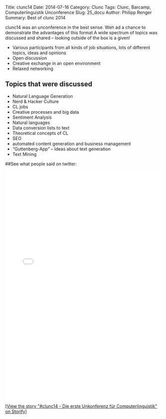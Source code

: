 Title: clunc14
Date: 2014-07-16
Category: Clunc
Tags: Clunc, Barcamp, Computerlinguistik Unconference
Slug: 25_docu
Author: Philipp Renger
Summary: Best of clunc 2014


clunc14 was an unconference in the best sense. Weh ad a chance to demonstrate the advantages of this format A wide spectrum of topics was discussed and shared – looking outside of the box is a given! 

* Various participants from all kinds of job situations, lots of different topics, ideas and opinions 
* Open discussion
* Creative exchange in an open environment
* Relaxed networking 


## Topics that were discussed

- Natural Language Generation
- Nerd & Hacker Culture
- CL jobs
- Creative processes and big data
- Sentiment Analysis
- Natural languages
- Data conversion lists to text 
- Theoretical concepts of CL 
- SEO
- automated content generation and business management
- “Guttenberg-App” – Ideas about text generation
- Text Mining



##See what people said on twitter:

<div class="storify"><iframe src="//storify.com/aexea/clunc14-die-erste-unkonferenz-fur-computerlinguis/embed?border=false" width="100%" height=750 frameborder=no allowtransparency=true></iframe><script src="//storify.com/aexea/clunc14-die-erste-unkonferenz-fur-computerlinguis.js?border=false"></script><noscript>[<a href="//storify.com/aexea/clunc14-die-erste-unkonferenz-fur-computerlinguis" target="_blank">View the story "#clunc14 - Die erste Unkonferenz für Computerlinguistik" on Storify</a>]</noscript></div>

